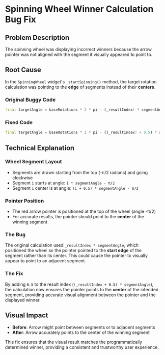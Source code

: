 # Spinning Wheel Winner Calculation Bug Fix

## Problem Description
The spinning wheel was displaying incorrect winners because the arrow pointer was not aligned with the segment it visually appeared to point to.

## Root Cause
In the `SpinningWheel` widget's `_startSpinning()` method, the target rotation calculation was pointing to the **edge** of segments instead of their **centers**.

### Original Buggy Code
```dart
final targetAngle = baseRotations * 2 * pi - (_resultIndex! * segmentAngle);
```

### Fixed Code
```dart
final targetAngle = baseRotations * 2 * pi - ((_resultIndex! + 0.5) * segmentAngle);
```

## Technical Explanation

### Wheel Segment Layout
- Segments are drawn starting from the top (-π/2 radians) and going clockwise
- Segment `i` starts at angle: `i * segmentAngle - π/2`
- Segment `i` center is at angle: `(i + 0.5) * segmentAngle - π/2`

### Pointer Position
- The red arrow pointer is positioned at the top of the wheel (angle -π/2)
- For accurate results, the pointer should point to the **center** of the winning segment

### The Bug
The original calculation used `_resultIndex * segmentAngle`, which positioned the wheel so the pointer pointed to the **start edge** of the segment rather than its center. This could cause the pointer to visually appear to point to an adjacent segment.

### The Fix
By adding `0.5` to the result index (`(_resultIndex + 0.5) * segmentAngle`), the calculation now ensures the pointer points to the **center** of the intended segment, providing accurate visual alignment between the pointer and the displayed winner.

## Visual Impact
- **Before**: Arrow might point between segments or to adjacent segments
- **After**: Arrow accurately points to the center of the winning segment

This fix ensures that the visual result matches the programmatically determined winner, providing a consistent and trustworthy user experience.